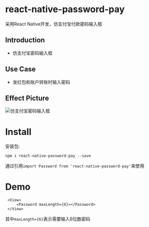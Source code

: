 # react-native-password-pay
采用React Native开发，仿支付宝付款密码输入框

## Introduction

- 仿支付宝密码输入框

## Use Case

- 发红包和账户转账时输入密码

## Effect Picture

![仿支付宝密码输入框](https://github.com/wayne214/react-native-password-pay/raw/master/password.png)



# Install
 
 安装包:
 
`npm i react-native-password-pay --save`

通过引用`import Password from 'react-native-password-pay'`来使用

# Demo

```
 <View>
     <Password maxLength={6}></Password>
 </View>
```

其中`maxLength={6}`表示需要输入6位数密码


